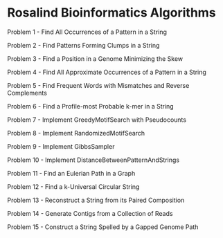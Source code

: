 # Rosalind Bioinformatics Algorithms
Problem 1 - Find All Occurrences of a Pattern in a String

Problem 2 - Find Patterns Forming Clumps in a String

Problem 3 - Find a Position in a Genome Minimizing the Skew

Problem 4 - Find All Approximate Occurrences of a Pattern in a String

Problem 5 - Find Frequent Words with Mismatches and Reverse Complements

Problem 6 - Find a Profile-most Probable k-mer in a String

Problem 7 - Implement GreedyMotifSearch with Pseudocounts

Problem 8 - Implement RandomizedMotifSearch

Problem 9 - Implement GibbsSampler

Problem 10 - Implement DistanceBetweenPatternAndStrings

Problem 11 - Find an Eulerian Path in a Graph

Problem 12 - Find a k-Universal Circular String

Problem 13 - Reconstruct a String from its Paired Composition

Problem 14 - Generate Contigs from a Collection of Reads

Problem 15 - Construct a String Spelled by a Gapped Genome Path
